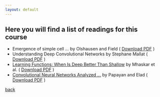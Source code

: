 ```yaml
---
layout: default
---
```


## Here you will find a list of readings for this course

* Emergence of simple cell ... by Olshausen and Field ( [Download PDF](https://courses.cs.washington.edu/courses/cse528/11sp/Olshausen-nature-paper.pdf) )
* Understanding Deep Convolutional Networks by Stephane Mallat ( [Download PDF](https://arxiv.org/pdf/1601.04920.pdf) )
* [Learning Functions: When Is Deep Better Than Shallow](https://arxiv.org/abs/1603.00988) by Mhaskar et al. ( [Download PDF](https://arxiv.org/pdf/1603.00988.pdf) )
* [Convolutional Neural Networks Analyzed ...](https://arxiv.org/abs/1607.08194) by Papayan and Elad ( [Download PDF](https://arxiv.org/pdf/1607.08194.pdf) )

[back](./)
